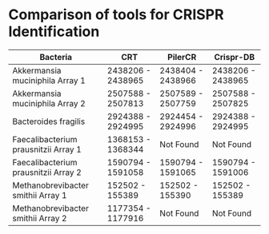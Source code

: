 # Comparison of tools for CRISPR Identification

| Bacteria                             | CRT               | PilerCR           | Crispr-DB         |
|--------------------------------------|-------------------|-------------------|-------------------|
| Akkermansia muciniphila Array 1      | 2438206 - 2438965 | 2438404 - 2438966 | 2438206 - 2438965 |
| Akkermansia muciniphila Array 2      | 2507588 - 2507813 | 2507589 - 2507759 | 2507588 - 2507825 |
| Bacteroides fragilis                 | 2924388 - 2924995 | 2924454 - 2924996 | 2924388 - 2924995 |
| Faecalibacterium prausnitzii Array 1 | 1368153 - 1368344 | Not Found         | Not Found         |
| Faecalibacterium prausnitzii Array 2 | 1590794 - 1591058 | 1590794 - 1591065 | 1590794 - 1591006 |
| Methanobrevibacter smithii Array 1   | 152502 - 155389   | 152502 - 155390   | 152502 - 155389   |
| Methanobrevibacter smithii Array 2   | 1177354 - 1177916 | Not Found         | Not Found         |
